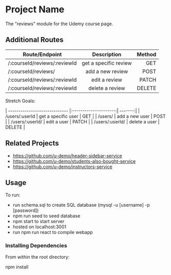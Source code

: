 # Project Name

The "reviews" module for the Udemy course page.


## Additional Routes

| Route/Endpoint                | Description           | Method  |
| ----------------------------- |:---------------------:| -------:|
| /:courseId/reviews/:reviewId  | get a specific review | GET     |
| /:courseId/reviews/           | add a new review      | POST    |
| /:courseId/reviews/:reviewId  | edit a review         | PATCH   |
| /:courseId/reviews/:reviewId  | delete a review       | DELETE  |

Stretch Goals:

| ----------------------------- |:---------------------:| -------:|
| /users/:userId                | get a specific user   | GET     |
| /users/                       | add a new user        | POST    |
| /users/:userId/               | edit a user           | PATCH   |
| /users/:userId/               | delete a user         | DELETE  |

## Related Projects

  - https://github.com/u-demo/header-sidebar-service
  - https://github.com/u-demo/students-also-bought-service
  - https://github.com/u-demo/instructors-service

## Usage
To run:
- run schema.sql to create SQL database (mysql -u [username] -p [password])
- npm run seed to seed database
- npm start to start server
- hosted on localhost:3001
- run npm run react to compile webapp 

### Installing Dependencies

From within the root directory:

npm install

